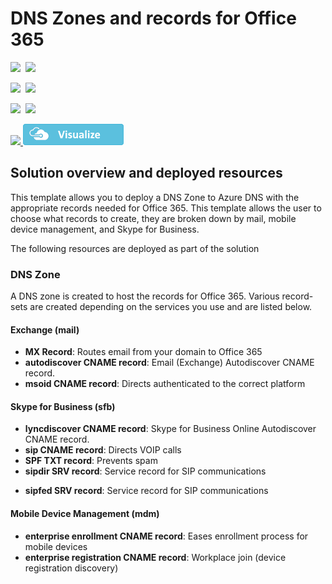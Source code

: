# DNS Zones and records for Office 365

<IMG SRC="https://azbotstorage.blob.core.windows.net/badges/dns-records-office365/PublicLastTestDate.svg" />&nbsp;
<IMG SRC="https://azbotstorage.blob.core.windows.net/badges/dns-records-office365/PublicDeployment.svg" />&nbsp;

<IMG SRC="https://azbotstorage.blob.core.windows.net/badges/dns-records-office365/FairfaxLastTestDate.svg" />&nbsp;
<IMG SRC="https://azbotstorage.blob.core.windows.net/badges/dns-records-office365/FairfaxDeployment.svg" />&nbsp;

<IMG SRC="https://azbotstorage.blob.core.windows.net/badges/dns-records-office365/BestPracticeResult.svg" />&nbsp;
<IMG SRC="https://azbotstorage.blob.core.windows.net/badges/dns-records-office365/CredScanResult.svg" />&nbsp;

<a href="https://portal.azure.com/#create/Microsoft.Template/uri/https%3A%2F%2Fraw.githubusercontent.com%2FAzure%2Fazure-quickstart-templates%2Fmaster%2Fdns-records-office365%2Fazuredeploy.json" target="_blank">
    <img src="http://azuredeploy.net/deploybutton.png"/>
</a>
<a href="http://armviz.io/#/?load=https%3A%2F%2Fraw.githubusercontent.com%2FAzure%2Fazure-quickstart-templates%2Fmaster%2Fdns-records-office365%2Fazuredeploy.json" target="_blank">
<img src="https://raw.githubusercontent.com/Azure/azure-quickstart-templates/master/1-CONTRIBUTION-GUIDE/images/visualizebutton.png"/>
</a>

## Solution overview and deployed resources

This template allows you to deploy a DNS Zone to Azure DNS with the appropriate records needed for Office 365. This template allows the user to choose what records to create, they are broken down by mail, mobile device management, and Skype for Business.

The following resources are deployed as part of the solution

### DNS Zone

A DNS zone is created to host the records for Office 365. Various record-sets are created depending on the services you use and are listed below.

#### Exchange (mail)

+ **MX Record**: Routes email from your domain to Office 365
+ **autodiscover CNAME record**: Email (Exchange) Autodiscover CNAME record.
+ **msoid CNAME record**: Directs authenticated to the correct platform

#### Skype for Business (sfb)

+ **lyncdiscover CNAME record**: Skype for Business Online Autodiscover CNAME record.
+ **sip CNAME record**: Directs VOIP calls
+ **SPF TXT record**: Prevents spam
+ **sipdir SRV record**: Service record for SIP communications
* **sipfed SRV record**: Service record for SIP communications

#### Mobile Device Management (mdm)

* **enterprise enrollment CNAME record**: Eases enrollment process for mobile devices
* **enterprise registration CNAME record**: Workplace join (device registration discovery)

